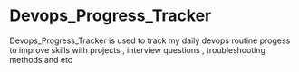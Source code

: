 # Devops_Progress_Tracker
Devops_Progress_Tracker is used to track my daily devops routine progess to improve skills with projects , interview questions , troubleshooting methods and etc
